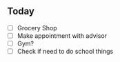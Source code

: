 ## Today

- [ ] Grocery Shop
- [ ] Make appointment with advisor
- [ ] Gym?
- [ ] Check if need to do school things